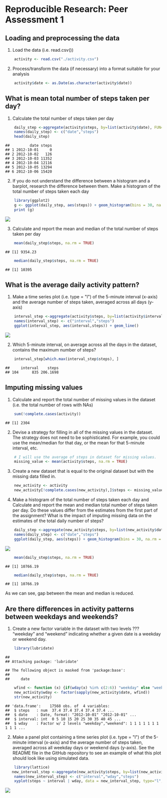 # Reproducible Research: Peer Assessment 1


## Loading and preprocessing the data
1. Load the data (i.e. read.csv())

```r
    activity <- read.csv("./activity.csv")
```

2. Process/transform the data (if necessary) into a format suitable for your analysis

```r
    activity$date <- as.Date(as.character(activity$date))
```

## What is mean total number of steps taken per day?
1. Calculate the total number of steps taken per day

```r
    daily_step <-aggregate(activity$steps, by=list(activity$date), FUN=sum, na.rm= TRUE)
    names(daily_step) <- c("date","steps")
    head(daily_step)
```

```
##         date steps
## 1 2012-10-01     0
## 2 2012-10-02   126
## 3 2012-10-03 11352
## 4 2012-10-04 12116
## 5 2012-10-05 13294
## 6 2012-10-06 15420
```

2. If you do not understand the difference between a histogram and a barplot, research the difference between them. Make a histogram of the total number of steps taken each day

```r
    library(ggplot2)
    g <- ggplot(daily_step, aes(steps)) + geom_histogram(bins = 30, na.rm = TRUE) 
    print (g)
```

![](PA1_template_files/figure-html/unnamed-chunk-4-1.png)<!-- -->

3. Calculate and report the mean and median of the total number of steps taken per day

```r
    mean(daily_step$steps, na.rm = TRUE)
```

```
## [1] 9354.23
```

```r
    median(daily_step$steps, na.rm = TRUE)
```

```
## [1] 10395
```


## What is the average daily activity pattern?
1. Make a time series plot (i.e. type = "l") of the 5-minute interval (x-axis) and the average number of steps taken, averaged across all days (y-axis)

```r
    interval_step <-aggregate(activity$steps, by=list(activity$interval), FUN=mean, na.rm= TRUE)
    names(interval_step) <- c("interval","steps")
    ggplot(interval_step, aes(interval,steps)) + geom_line() 
```

![](PA1_template_files/figure-html/unnamed-chunk-6-1.png)<!-- -->

2. Which 5-minute interval, on average across all the days in the dataset, contains the maximum number of steps?

```r
    interval_step[which.max(interval_step$steps), ]
```

```
##     interval    steps
## 104      835 206.1698
```

## Imputing missing values
1. Calculate and report the total number of missing values in the dataset (i.e. the total number of rows with NAs)

```r
    sum(!complete.cases(activity))    
```

```
## [1] 2304
```

2. Devise a strategy for filling in all of the missing values in the dataset. The strategy does not need to be sophisticated. For example, you could use the mean/median for that day, or the mean for that 5-minute interval, etc.

```r
    # I will use the average of steps in dataset for missing values.
    missing_value <- mean(activity$steps, na.rm = TRUE)
```

3. Create a new dataset that is equal to the original dataset but with the missing data filled in.

```r
    new_activity <- activity
    new_activity[!complete.cases(new_activity),]$steps <- missing_value
```

4. Make a histogram of the total number of steps taken each day and Calculate and report the mean and median total number of steps taken per day. Do these values differ from the estimates from the first part of the assignment? What is the impact of imputing missing data on the estimates of the total daily number of steps?

```r
    daily_step <-aggregate(new_activity$steps, by=list(new_activity$date), FUN=sum)
    names(daily_step) <- c("date","steps")
    ggplot(daily_step, aes(steps)) + geom_histogram(bins = 30, na.rm = TRUE) 
```

![](PA1_template_files/figure-html/unnamed-chunk-11-1.png)<!-- -->

```r
    mean(daily_step$steps, na.rm = TRUE)
```

```
## [1] 10766.19
```

```r
    median(daily_step$steps, na.rm = TRUE)
```

```
## [1] 10766.19
```
As we can see, gap between the mean and median is reduced.

## Are there differences in activity patterns between weekdays and weekends?

1. Create a new factor variable in the dataset with two levels ??? “weekday” and “weekend” indicating whether a given date is a weekday or weekend day.

```r
    library(lubridate)
```

```
## 
## Attaching package: 'lubridate'
```

```
## The following object is masked from 'package:base':
## 
##     date
```

```r
    wfind <- function (x) {if(wday(x) %in% c(2:6)) "weekday" else "weekend" }
    new_activity$wday <- factor(sapply(new_activity$date, wfind))
    str(new_activity)
```

```
## 'data.frame':	17568 obs. of  4 variables:
##  $ steps   : num  37.4 37.4 37.4 37.4 37.4 ...
##  $ date    : Date, format: "2012-10-01" "2012-10-01" ...
##  $ interval: int  0 5 10 15 20 25 30 35 40 45 ...
##  $ wday    : Factor w/ 2 levels "weekday","weekend": 1 1 1 1 1 1 1 1 1 1 ...
```

2. Make a panel plot containing a time series plot (i.e. type = "l") of the 5-minute interval (x-axis) and the average number of steps taken, averaged across all weekday days or weekend days (y-axis). See the README file in the GitHub repository to see an example of what this plot should look like using simulated data.

```r
    library(lattice)
   new_interval_step <-aggregate(new_activity$steps, by=list(new_activity$interval,new_activity$wday), FUN=mean, na.rm= TRUE)
    names(new_interval_step) <- c("interval","wday","steps")
    xyplot(steps ~ interval | wday, data = new_interval_step, type="l", layout = c(1, 2))
```

![](PA1_template_files/figure-html/unnamed-chunk-13-1.png)<!-- -->
